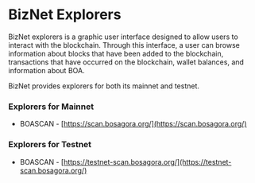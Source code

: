 # BizNet Explorers

BizNet explorers is a graphic user interface designed to allow users to interact with the blockchain. 
Through this interface, a user can browse information about blocks that have been added to the blockchain, 
transactions that have occurred on the blockchain, wallet balances, and information about BOA.

BizNet provides explorers for both its mainnet and testnet.

### Explorers for Mainnet

* BOASCAN - [https://scan.bosagora.org/](https://scan.bosagora.org/)

### Explorers for Testnet

* BOASCAN - [https://testnet-scan.bosagora.org/](https://testnet-scan.bosagora.org/)

